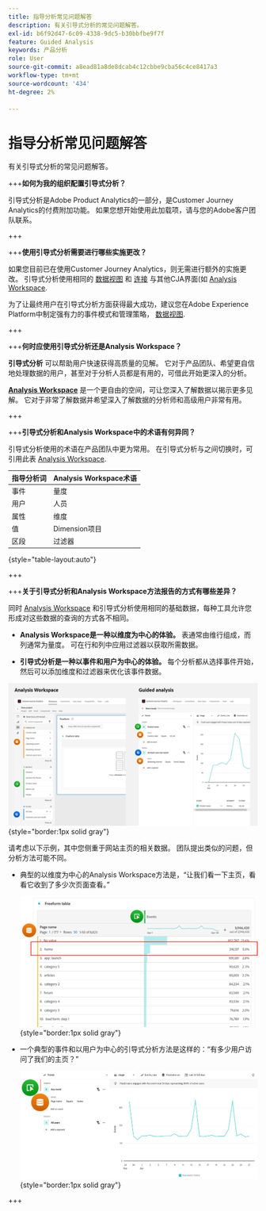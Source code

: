 ```yaml
---
title: 指导分析常见问题解答
description: 有关引导式分析的常见问题解答。
exl-id: b6f92d47-6c09-4338-9dc5-b30bbfbe9f7f
feature: Guided Analysis
keywords: 产品分析
role: User
source-git-commit: a8ead81a8de8dcab4c12cbbe9cba56c4ce8417a3
workflow-type: tm+mt
source-wordcount: '434'
ht-degree: 2%

---
```


# 指导分析常见问题解答

有关引导式分析的常见问题解答。

+++**如何为我的组织配置引导式分析？**

引导式分析是Adobe Product Analytics的一部分，是Customer Journey Analytics的付费附加功能。 如果您想开始使用此加载项，请与您的Adobe客户团队联系。

+++

+++**使用引导式分析需要进行哪些实施更改？**

如果您目前已在使用Customer Journey Analytics，则无需进行额外的实施更改。 引导式分析使用相同的 [数据视图](../data-views/data-views.md) 和 [连接](../connections/overview.md) 与其他CJA界面(如 [Analysis Workspace](../analysis-workspace/home.md).

为了让最终用户在引导式分析方面获得最大成功，建议您在Adobe Experience Platform中制定强有力的事件模式和管理策略， [数据视图](../data-views/data-views.md).

+++

+++**何时应使用引导式分析还是Analysis Workspace？**

**引导式分析** 可以帮助用户快速获得高质量的见解。 它对于产品团队、希望更自信地处理数据的用户，甚至对于分析人员都是有用的，可借此开始更深入的分析。

**[Analysis Workspace](../analysis-workspace/home.md)** 是一个更自由的空间，可让您深入了解数据以揭示更多见解。 它对于非常了解数据并希望深入了解数据的分析师和高级用户非常有用。

+++

+++**引导式分析和Analysis Workspace中的术语有何异同？**

引导式分析使用的术语在产品团队中更为常用。 在引导式分析与之间切换时，可引用此表 [Analysis Workspace](../analysis-workspace/home.md).

| 指导分析词 | Analysis Workspace术语 |
| --- | --- |
| 事件 | 量度 |
| 用户 | 人员 |
| 属性 | 维度 |
| 值 | Dimension项目 |
| 区段 | 过滤器 |

{style="table-layout:auto"}

+++

+++**关于引导式分析和Analysis Workspace方法报告的方式有哪些差异？**

同时 [Analysis Workspace](../analysis-workspace/home.md) 和引导式分析使用相同的基础数据，每种工具允许您形成对这些数据的查询的方式各不相同。

* **Analysis Workspace是一种以维度为中心的体验。** 表通常由维行组成，而列通常为量度。 可在行和列中应用过滤器以获取所需数据。

* **引导式分析是一种以事件和用户为中心的体验。** 每个分析都从选择事件开始，然后可以添加维度和过滤器来优化该事件数据。

![Analysis Workspace和引导式分析视图](assets/structure.png){style="border:1px solid gray"}

请考虑以下示例，其中您侧重于网站主页的相关数据。 团队提出类似的问题，但分析方法可能不同。

* 典型的以维度为中心的Analysis Workspace方法是，“让我们看一下主页，看看它收到了多少次页面查看。”

  ![以Dimension为中心](assets/dimension-centered.png){style="border:1px solid gray"}

* 一个典型的事件和以用户为中心的引导式分析方法是这样的：“有多少用户访问了我们的主页？”

  ![以事件为中心](assets/event-centered.png){style="border:1px solid gray"}

+++
